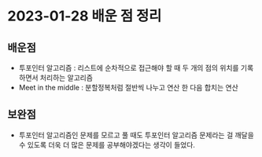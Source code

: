 # 2023-01-28 배운 점 정리

## 배운점
- 투포인터 알고리즘 : 리스트에 순차적으로 접근해야 할 때 두 개의 점의 위치를 기록하면서 처리하는 알고리즘
- Meet in the middle : 분할정복처럼 절반씩 나누고 연산 한 다음 합치는 연산

## 보완점

- 투포인터 알고리즘인 문제를 모르고 풀 때도 투포인터 알고리즘 문제라는 걸 깨달을 수 있도록 더욱 더 많은 문제를 공부해야겠다는 생각이 들었다.  